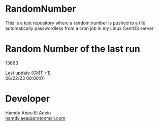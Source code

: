 # RandomNumber    
This is a test repository where a random number is pushed to a file automatically passwordless from a cron job in my Linux CentOS server    
# Random Number of the last run   
13663
      
Last update (GMT +1)    
06/22/23 00:00:01
# Developer    
Hamdy Abou El Anein   
hamdy.aea@protonmail.com
